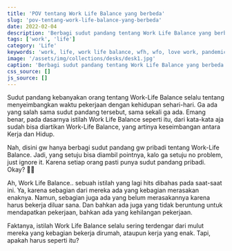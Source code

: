 ```yaml
---
title: 'POV tentang Work Life Balance yang berbeda'
slug: 'pov-tentang-work-life-balance-yang-berbeda'
date: 2022-02-04
description: 'Berbagi sudut pandang tentang Work Life Balance yang berbeda. Dan bagaimana cara kita menciptakan istilah Work Life Balance tersebut dalam kehidupan.'
tags: ['work', 'life']
category: 'Life'
keywords: 'work, life, work life balance, wfh, wfo, love work, pandemic'
image: '/assets/img/collections/desks/desk1.jpg'
caption: 'Berbagi sudut pandang tentang Work Life Balance yang berbeda. Dan bagaimana cara kita menciptakan istilah Work Life Balance tersebut dalam kehidupan.'
css_source: []
js_source: []
---
```


Sudut pandang kebanyakan orang tentang Work-Life Balance selalu tentang menyeimbangkan waktu pekerjaan dengan kehidupan sehari-hari. Ga ada yang salah sama sudut pandang tersebut, sama sekali ga ada. Emang benar, pada dasarnya istilah Work Life Balance seperti itu, dari kata-kata aja sudah bisa diartikan Work-Life Balance, yang artinya keseimbangan antara Kerja dan Hidup.

Nah, disini gw hanya berbagi sudut pandang gw pribadi tentang Work-Life Balance. Jadi, yang setuju bisa diambil pointnya, kalo ga setuju no problem, just ignore it. Karena setiap orang pasti punya sudut pandang pribadi. Okay? 🙆🏻

Ah, Work Life Balance.. sebuah istilah yang lagi hits dibahas pada saat-saat ini. Ya, karena sebagian dari mereka ada yang kebagian merasakan enaknya. Namun, sebagian juga ada yang belum merasakannya karena harus bekerja diluar sana. Dan bahkan ada juga yang tidak beruntung untuk mendapatkan pekerjaan, bahkan ada yang kehilangan pekerjaan.

Faktanya, istilah Work Life Balance selalu sering terdengar dari mulut mereka yang kebagian bekerja dirumah, ataupun kerja yang enak. Tapi, apakah harus seperti itu?
